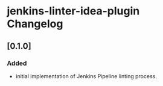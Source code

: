 # jenkins-linter-idea-plugin Changelog

## [0.1.0]
### Added

- initial implementation of Jenkins Pipeline linting process.
